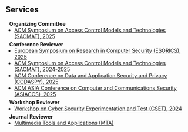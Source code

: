 ## Services

<h4 style="margin:0 10px 0;">Organizing Committee</h4>
<ul style="margin:0 0 5px;">
  <li><a href="https://www.sacmat.org/2025/"><autocolor>ACM Symposium on Access Control Models and Technologies (SACMAT), 2025</autocolor></a></li>
</ul>


<h4 style="margin:0 10px 0;">Conference Reviewer</h4>

<ul style="margin:0 0 5px;">
  <li><a href="https://esorics2025.sciencesconf.org/">European Symposium on Research in Computer Security (ESORICS), 2025<autocolor></autocolor></a></li>
  <li><a href="https://www.sacmat.org/"><autocolor>ACM Symposium on Access Control Models and Technologies (SACMAT), 2024-2025</autocolor></a></li>
  <li><a href="https://www.codaspy.org/2025/"><autocolor>ACM Conference on Data and Application Security and Privacy (CODASPY), 2025</autocolor></a></li>
  <li><a href="https://asiaccs2025.hust.edu.vn/"><autocolor>ACM ASIA Conference on Computer and Communications Security (ASIACCS), 2025</autocolor></a></li>
</ul>

<h4 style="margin:0 10px 0;">Workshop Reviewer</h4>

<ul style="margin:0 0 5px;">
  <li><a href="https://cset24.isi.edu/"><autocolor>Workshop on Cyber Security Experimentation and Test (CSET), 2024</autocolor></a></li>
</ul>

<h4 style="margin:0 10px 0;">Journal Reviewer</h4>

<ul style="margin:0 0 20px;">
  <li><a href="https://link.springer.com/journal/11042"><autocolor>Multimedia Tools and Applications (MTA)</autocolor></a></li>
  </ul>